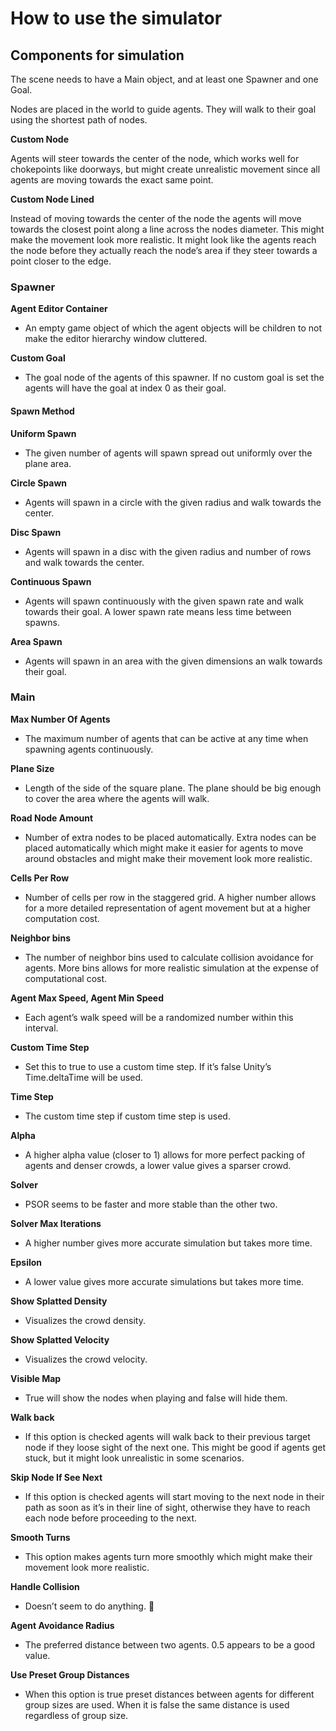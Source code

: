 # How to use the simulator

## Components for simulation

The scene needs to have a Main object, and at least one Spawner and one Goal.

Nodes are placed in the world to guide agents. They will walk to their goal using the shortest path of nodes.

**Custom Node**

Agents will steer towards the center of the node, which works well for chokepoints like doorways, but might create unrealistic movement since all agents are moving towards the exact same point.

**Custom Node Lined**

Instead of moving towards the center of the node the agents will move towards the closest point along a line across the nodes diameter. This might make the movement look more realistic. It might look like the agents reach the node before they actually reach the node’s area if they steer towards a point closer to the edge.

### Spawner

**Agent Editor Container**
- An empty game object of which the agent objects will be children to not make the editor hierarchy window cluttered.

**Custom Goal**
- The goal node of the agents of this spawner. If no custom goal is set the agents will have the goal at index 0 as their goal.

#### Spawn Method

**Uniform Spawn**
- The given number of agents will spawn spread out uniformly over the plane area.

**Circle Spawn**
- Agents will spawn in a circle with the given radius and walk towards the center.

**Disc Spawn**
- Agents will spawn in a disc with the given radius and number of rows and walk towards the center.

**Continuous Spawn**
- Agents will spawn continuously with the given spawn rate and walk towards their goal. A lower spawn rate means less time between spawns.

**Area Spawn**
- Agents will spawn in an area with the given dimensions an walk towards their goal.

### Main

**Max Number Of Agents**
- The maximum number of agents that can be active at any time when spawning agents continuously.

**Plane Size**
- Length of the side of the square plane. The plane should be big enough to cover the area where the agents will walk.

**Road Node Amount**
- Number of extra nodes to be placed automatically. Extra nodes can be placed automatically which might make it easier for agents to move around obstacles and might make their movement look more realistic.

**Cells Per Row**
- Number of cells per row in the staggered grid. A higher number allows for a more detailed representation of agent movement but at a higher computation cost.

**Neighbor bins**
- The number of neighbor bins used to calculate collision avoidance for agents. More bins allows for more realistic simulation at the expense of computational cost.

**Agent Max Speed, Agent Min Speed**
- Each agent’s walk speed will be a randomized number within this interval.

**Custom Time Step**
- Set this to true to use a custom time step. If it’s false Unity’s Time.deltaTime will be used.

**Time Step**
- The custom time step if custom time step is used.

**Alpha**
- A higher alpha value (closer to 1) allows for more perfect packing of agents and denser crowds, a lower value gives a sparser crowd.

**Solver**
- PSOR seems to be faster and more stable than the other two.

**Solver Max Iterations**
- A higher number gives more accurate simulation but takes more time.

**Epsilon**
- A lower value gives more accurate simulations but takes more time.

**Show Splatted Density**
- Visualizes the crowd density.

**Show Splatted Velocity**
- Visualizes the crowd velocity.

**Visible Map**
- True will show the nodes when playing and false will hide them.

**Walk back**
- If this option is checked agents will walk back to their previous target node if they loose sight of the next one. This might be good if agents get stuck, but it might look unrealistic in some scenarios.

**Skip Node If See Next**
- If this option is checked agents will start moving to the next node in their path as soon as it’s in their line of sight, otherwise they have to reach each node before proceeding to the next.

**Smooth Turns**
- This option makes agents turn more smoothly which might make their movement look more realistic.

**Handle Collision**
- Doesn’t seem to do anything. 🤷

**Agent Avoidance Radius**
- The preferred distance between two agents. 0.5 appears to be a good value.

**Use Preset Group Distances**
- When this option is true preset distances between agents for different group sizes are used. When it is false the same distance is used regardless of group size.